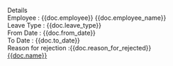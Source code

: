 Details<br>
Employee : {{doc.employee}} {{doc.employee_name}}<br>
Leave Type : {{doc.leave_type}}<br>
From Date : {{doc.from_date}}<br>
To Date : {{doc.to_date}}<br>
Reason for rejection :{{doc.reason_for_rejected}}<br>
<a href="{{frappe.utils.get_url_to_form(doc.doctype, doc.name)}}">{{doc.name}}</a>